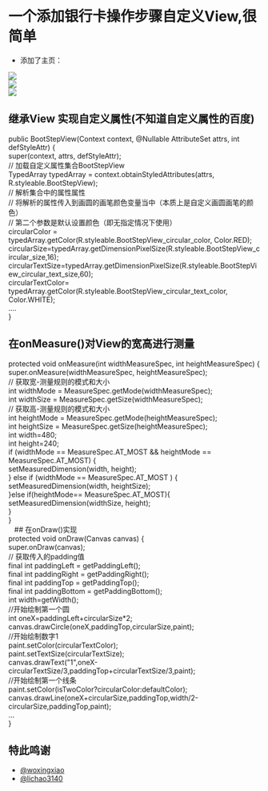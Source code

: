 #  一个添加银行卡操作步骤自定义View,很简单<br>

* 添加了主页：
 ![]()

![](https://github.com/wenzhimin/BootStepView/blob/master/apk/bank1.jpg)<br>
![](https://github.com/wenzhimin/BootStepView/blob/master/apk/bank2.jpg)<br>
![](https://github.com/wenzhimin/BootStepView/blob/master/apk/bank3.jpg)<br>
## 继承View 实现自定义属性(不知道自定义属性的百度)<br>
public BootStepView(Context context, @Nullable AttributeSet attrs, int defStyleAttr) {<br>
        super(context, attrs, defStyleAttr);<br>
        // 加载自定义属性集合BootStepView<br>
        TypedArray typedArray = context.obtainStyledAttributes(attrs, R.styleable.BootStepView);<br>
        // 解析集合中的属性属性<br>
        // 将解析的属性传入到画圆的画笔颜色变量当中（本质上是自定义画圆画笔的颜色）<br>
        // 第二个参数是默认设置颜色（即无指定情况下使用）<br>
        circularColor = typedArray.getColor(R.styleable.BootStepView_circular_color, Color.RED);<br>
        circularSize=typedArray.getDimensionPixelSize(R.styleable.BootStepView_circular_size,16);<br>
        circularTextSize=typedArray.getDimensionPixelSize(R.styleable.BootStepView_circular_text_size,60);<br>
        circularTextColor= typedArray.getColor(R.styleable.BootStepView_circular_text_color, Color.WHITE);<br>
        ....<br>
    }<br>
## 在onMeasure()对View的宽高进行测量<br>
protected void onMeasure(int widthMeasureSpec, int heightMeasureSpec) {<br>
        super.onMeasure(widthMeasureSpec, heightMeasureSpec);<br>
        // 获取宽-测量规则的模式和大小<br>
        int widthMode = MeasureSpec.getMode(widthMeasureSpec);<br>
        int widthSize = MeasureSpec.getSize(widthMeasureSpec);<br>
        // 获取高-测量规则的模式和大小<br>
        int heightMode = MeasureSpec.getMode(heightMeasureSpec);<br>
        int heightSize = MeasureSpec.getSize(heightMeasureSpec);<br>
        int width=480;<br>
        int height=240;<br>
        if (widthMode == MeasureSpec.AT_MOST && heightMode == MeasureSpec.AT_MOST) {<br>
            setMeasuredDimension(width, height);<br>
        } else if (widthMode == MeasureSpec.AT_MOST ) {<br>
            setMeasuredDimension(width, heightSize);<br>
        }else if(heightMode== MeasureSpec.AT_MOST){<br>
            setMeasuredDimension(widthSize, height);<br>
        }<br>
    }<br>
    ## 在onDraw()实现<br>
    protected void onDraw(Canvas canvas) {<br>
        super.onDraw(canvas);<br>
        // 获取传入的padding值<br>
        final int paddingLeft = getPaddingLeft();<br>
        final int paddingRight = getPaddingRight();<br>
        final int paddingTop = getPaddingTop();<br>
        final int paddingBottom = getPaddingBottom();<br>
        int width=getWidth();<br>
        //开始绘制第一个圆<br>
        int oneX=paddingLeft+circularSize*2;<br>
        canvas.drawCircle(oneX,paddingTop,circularSize,paint);<br>
        //开始绘制数字1<br>
        paint.setColor(circularTextColor);<br>
        paint.setTextSize(circularTextSize);<br>
        canvas.drawText("1",oneX-circularTextSize/3,paddingTop+circularTextSize/3,paint);<br>
        //开始绘制第一个线条<br>
        paint.setColor(isTwoColor?circularColor:defaultColor);<br>
        canvas.drawLine(oneX+circularSize,paddingTop,width/2-circularSize,paddingTop,paint);<br>
        ...<br>
    }<br>

## 特此鸣谢  
- [@woxingxiao](https://github.com/wenzhimin/BootStepView)
- [@lichao3140](https://github.com/lichao3140/BankCard)
